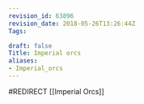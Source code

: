 ```yaml
---
revision_id: 63896
revision_date: 2018-05-26T13:26:44Z
Tags:

draft: false
Title: Imperial orcs
aliases:
- Imperial_orcs
---
```

#REDIRECT [[Imperial Orcs]]